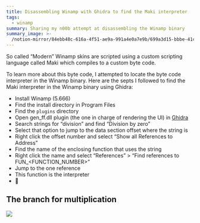 ```yaml
---
title: Disassembling Winamp with Ghidra to find the Maki interpreter
tags:
  - winamp
summary: Sharing my n00b attempt at disassembling the Winamp binary
summary_image: >-
  /notion-mirror/84ebb48c-616a-4f51-ae9a-991a4e0a7e9b/699a3d15-bbbe-41c0-b824-5219276d04d3/Screenshot_2023-06-01_at_11.05.42_PM.png
---
```

So called “Modern” Winamp skins are scripted using a custom scripting language called Maki which compiles to a custom byte code.

To learn more about this byte code, I attempted to locate the byte code interpreter in the Winamp binary. Here are the septs I followed to find the Maki interpreter in the Winamp binary using Ghidra:

- Install Winamp (5.666)
- Find the install directory in Program Files
- Find the `plugins` directory
- Open gen\_ff.dll plugin (the one in charge of rendering the UI) in [Ghidra](https://ghidra-sre.org/)
- Search strings for “division” and find “Division by zero”
- Select that option to jump to the data section offset where the string is
- Right click the offset number and select “Show all References to Address”
- Find the name of the enclosing function that uses the string
- Right click the name and select “References” > “Find references to FUN\_\<FUNCTION\_NUMBER>”
- Jump to the one reference
- This function is the interpreter
- 🎉

## The branch for multiplication

![](/notion-mirror/84ebb48c-616a-4f51-ae9a-991a4e0a7e9b/699a3d15-bbbe-41c0-b824-5219276d04d3/Screenshot_2023-06-01_at_11.05.42_PM.png)
